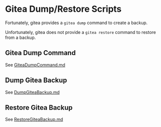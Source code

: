 # Gitea Dump/Restore Scripts

Fortunately, gitea provides a `gitea dump` command to create a backup.

Unfortunately, gitea does not provide a `gitea restore` command to restore from a backup.

## Gitea Dump Command

See [GiteaDumpCommand.md](GiteaDumpCommand.md)

## Dump Gitea Backup

See [DumpGiteaBackup.md](DumpGiteaBackup.md)

## Restore Gitea Backup

See [RestoreGiteaBackup.md](RestoreGiteaBackup.md)
